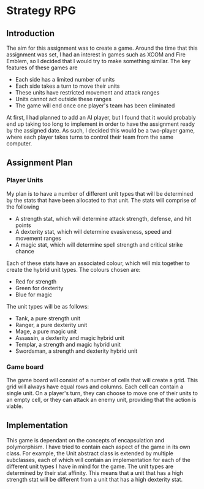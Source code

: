 # Strategy RPG

## Introduction

The aim for this assignment was to create a game. Around the time that this assignment was set, I had an interest in games such as XCOM and Fire Emblem, so I decided that I would try to make something similar. The key features of these games are

* Each side has a limited number of units
* Each side takes a turn to move their units
* These units have restricted movement and attack ranges
* Units cannot act outside these ranges
* The game will end once one player's team has been eliminated
	
At first, I had planned to add an AI player, but I found that it would probably end up taking too long to implement in order to have the assignment ready by the assigned date. As such, I decided this would be a two-player game, where each player takes turns to control their team from the same computer.

## Assignment Plan

### Player Units

My plan is to have a number of different unit types that will be determined by the stats that have been allocated to that unit.
The stats will comprise of the following

* A strength stat, which will determine attack strength, defense, and hit points
* A dexterity stat, which will determine evasiveness, speed and movement ranges
* A magic stat, which will determine spell strength and critical strike chance

Each of these stats have an associated colour, which will mix together to create the hybrid unit types. The colours chosen are:

* Red for strength
* Green for dexterity
* Blue for magic
	
The unit types will be as follows:

* Tank, a pure strength unit
* Ranger, a pure dexterity unit
* Mage, a pure magic unit
* Assassin, a dexterity and magic hybrid unit
* Templar, a strength and magic hybrid unit
* Swordsman, a strength and dexterity hybrid unit
	
### Game board

The game board will consist of a number of cells that will create a grid. This grid will always have equal rows and columns. Each cell can contain a single unit. On a player's turn, they can choose to move one of their units to an empty cell, or they can attack an enemy unit, providing that the action is viable.

## Implementation

This game is dependant on the concepts of encapsulation and polymorphism. I have tried to contain each aspect of the game in its own class. For example, the Unit abstract class is extended by multiple subclasses, each of which will contain an implementation for each of the different unit types I have in mind for the game. The unit types are determined by their stat affinity. This means that a unit that has a high strength stat will be different from a unit that has a high dexterity stat.


  
  
